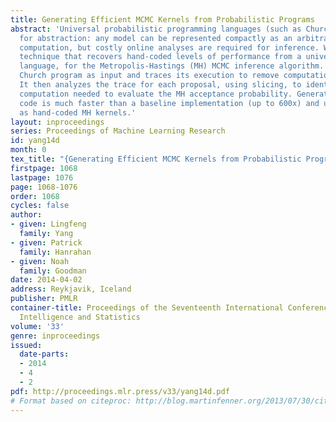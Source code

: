 ```yaml
---
title: Generating Efficient MCMC Kernels from Probabilistic Programs
abstract: 'Universal probabilistic programming languages (such as Church) trade performance
  for abstraction: any model can be represented compactly as an arbitrary stochastic
  computation, but costly online analyses are required for inference. We present a
  technique that recovers hand-coded levels of performance from a universal probabilistic
  language, for the Metropolis-Hastings (MH) MCMC inference algorithm. It takes a
  Church program as input and traces its execution to remove computation overhead.
  It then analyzes the trace for each proposal, using slicing, to identify the minimal
  computation needed to evaluate the MH acceptance probability. Generated incremental
  code is much faster than a baseline implementation (up to 600x) and usually as fast
  as hand-coded MH kernels.'
layout: inproceedings
series: Proceedings of Machine Learning Research
id: yang14d
month: 0
tex_title: "{Generating Efficient MCMC Kernels from Probabilistic Programs}"
firstpage: 1068
lastpage: 1076
page: 1068-1076
order: 1068
cycles: false
author:
- given: Lingfeng
  family: Yang
- given: Patrick
  family: Hanrahan
- given: Noah
  family: Goodman
date: 2014-04-02
address: Reykjavik, Iceland
publisher: PMLR
container-title: Proceedings of the Seventeenth International Conference on Artificial
  Intelligence and Statistics
volume: '33'
genre: inproceedings
issued:
  date-parts:
  - 2014
  - 4
  - 2
pdf: http://proceedings.mlr.press/v33/yang14d.pdf
# Format based on citeproc: http://blog.martinfenner.org/2013/07/30/citeproc-yaml-for-bibliographies/
---
```

